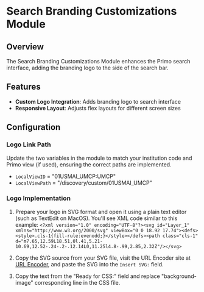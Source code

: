 # Search Branding Customizations Module

## Overview

The Search Branding Customizations Module enhances the Primo search interface, adding the branding logo to the side of the search bar.

## Features

- **Custom Logo Integration**: Adds branding logo to search interface
- **Responsive Layout**: Adjusts flex layouts for different screen sizes

## Configuration

### Logo Link Path

Update the two variables in the module to match your institution code and Primo view (if used), ensuring the correct paths are implemented.

- `LocalViewID` = "01USMAI_UMCP:UMCP"
- `LocalViewPath` = "/discovery/custom/01USMAI_UMCP"

### Logo Implementation

1. Prepare your logo in SVG format and open it using a plain text editor (such as TextEdit on MacOS). You'll see XML code similar to this example:
   `<?xml version="1.0" encoding="UTF-8"?><svg id="Layer_1" xmlns="http://www.w3.org/2000/svg" viewBox="0 0 18.92 17.74"><defs><style>.cls-1{fill-rule:evenodd;}</style></defs><path class="cls-1" d="m7.65,12.59L18.51,0l.41,5.21-10.69,12.52-.24-.2-.12.14L0,11.25l4.8-.99,2.85,2.32Z"/></svg>`

2. Copy the SVG source from your SVG file, visit the URL Encoder site at [URL Encoder](https://yoksel.github.io/url-encoder/), and paste the SVG into the `Insert SVG:` field.

3. Copy the text from the "Ready for CSS:" field and replace "background-image" corresponding line in the CSS file.
